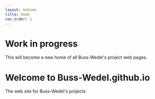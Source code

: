 ```yaml
---
layout: bwhome
title: Home
nav_order: 1
---
```


# Work in progress 
This will become a new home of all Buss-Wedel's project web pages.

# Welcome to Buss-Wedel.github.io 

The web site for Buss-Wedel's projects